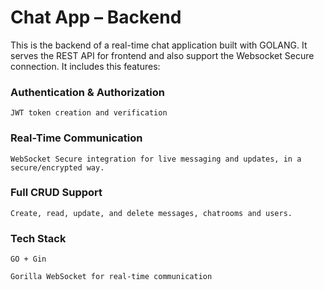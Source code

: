 # Chat App – Backend

This is the backend of a real-time chat application built with GOLANG. It serves the REST API for frontend and also support the Websocket Secure connection. It includes this features:

### Authentication & Authorization

    JWT token creation and verification

### Real-Time Communication

    WebSocket Secure integration for live messaging and updates, in a secure/encrypted way.

### Full CRUD Support

    Create, read, update, and delete messages, chatrooms and users.

### Tech Stack

    GO + Gin

    Gorilla WebSocket for real-time communication

